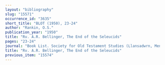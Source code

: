 ```yaml
---
layout: "bibliography"
slug: "15571"
occurrence_id: "3635"
short_title: "BLOT (1950), 23-24"
author: "Rankin, O.S."
publication_year: "1950"
title: "Rv. A.R. Bellinger, The End of the Seleucids"
pages: "23-24"
journal: "Book List. Society for Old Testament Studies (Llansadwrn, Menai Bridge)"
title: "Rv. A.R. Bellinger, The End of the Seleucids"
previous_item: "15574"
---
```

